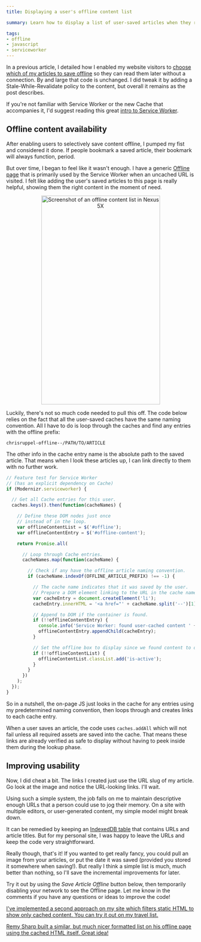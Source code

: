 ```yaml
---
title: Displaying a user's offline content list

summary: Learn how to display a list of user-saved articles when they return to your website while offline.

tags:
- offline
- javascript
- serviceworker
---
```


In a previous article, I detailed how I enabled my website visitors to [choose which of my articles to save offline](/blog/service-worker-offline-content/) so they can read them later without a connection. By and large that code is unchanged. I did tweak it by adding a Stale-While-Revalidate policy to the content, but overall it remains as the post describes.

If you're not familiar with Service Worker or the new Cache that accompanies it, I'd suggest reading this great [intro to Service Worker](https://www.smashingmagazine.com/2016/02/making-a-service-worker/).

## Offline content availability

After enabling users to selectively save content offline, I pumped my fist and considered it done. If people bookmark a saved article, their bookmark will always function, period.

But over time, I began to feel like it wasn't enough. I have a generic [Offline page](/offline/) that is primarily used by the Service Worker when an uncached URL is visited. I felt like adding the user's saved articles to this page is really helpful, showing them the right content in the moment of need.

<!-- lol, this still works -->
<center><img width="317" height="558" src="{{ site.img-host }}/img/service-worker-offline-content-list-1.png" alt="Screenshot of an offline content list in Nexus 5X"/></center>

Luckily, there's not so much code needed to pull this off. The code below relies on the fact that all the user-saved caches have the same naming convention. All I have to do is loop through the caches and find any entries with the offline prefix:

```
chrisruppel-offline--/PATH/TO/ARTICLE
```

The other info in the cache entry name is the absolute path to the saved article. That means when I look these articles up, I can link directly to them with no further work.

```js
// Feature test for Service Worker
// (has an explicit dependency on Cache)
if (Modernizr.serviceworker) {

  // Get all Cache entries for this user.
  caches.keys().then(function(cacheNames) {

    // Define these DOM nodes just once
    // instead of in the loop.
    var offlineContentList = $('#offline');
    var offlineContentEntry = $('#offline-content');

    return Promise.all(

      // Loop through Cache entries.
      cacheNames.map(function(cacheName) {

        // Check if any have the offline article naming convention.
        if (cacheName.indexOf(OFFLINE_ARTICLE_PREFIX) !== -1) {

          // The cache name indicates that it was saved by the user.
          // Prepare a DOM element linking to the URL in the cache name.
          var cacheEntry = document.createElement('li');
          cacheEntry.innerHTML = '<a href="' + cacheName.split('--')[1] + '">' + cacheName.split('/')[2] + '</a>';

          // Append to DOM if the container is found.
          if (!!offlineContentEntry) {
            console.info('Service Worker: found user-cached content ' + cacheName);
            offlineContentEntry.appendChild(cacheEntry);
          }

          // Set the offline box to display since we found content to display.
          if (!!offlineContentList) {
            offlineContentList.classList.add('is-active');
          }
        }
      })
    );
  });
}
```

So in a nutshell, the on-page JS just looks in the cache for any entries using my predetermined naming convention, then loops through and creates links to each cache entry.

When a user saves an article, the code uses `caches.addAll` which will not fail unless all required assets are saved into the cache. That means these links are already verified as safe to display without having to peek inside them during the lookup phase.

## Improving usability

Now, I did cheat a bit. The links I created just use the URL slug of my article. Go look at the image and notice the URL-looking links. I'll wait.

Using such a simple system, the job falls on me to maintain descriptive enough URLs that a person could use to jog their memory. On a site with multiple editors, or user-generated content, my simple model might break down.

It can be remedied by keeping an [IndexedDB table](https://developer.mozilla.org/en-US/docs/Web/API/IDBDatabase) that contains URLs and article titles. But for my personal site, I was happy to leave the URLs and keep the code very straightforward.

Really though, that's it! If you wanted to get really fancy, you could pull an image from your articles, or put the date it was saved (provided you stored it somewhere when saving!). But really I think a simple list is much, much better than nothing, so I'll save the incremental improvements for later.

Try it out by using the *Save Article Offline* button below, then temporarily disabling your network to see the Offline page. Let me know in the comments if you have any questions or ideas to improve the code!

<p><ins class="update" datetime="2017-11-13">I've implemented a second approach on my site which <a href="/blog/service-worker-offline-content-list-filter/">filters static HTML to show only cached content</a>. You can try it out on my <a href="/travel/">travel list</a>.</ins></p>

<p><ins class="update" datetime="2019-09-05">Remy Sharp built a similar, but much nicer formatted list on his <a href="https://remysharp.com/2019/09/05/offline-listings">offline page using the cached HTML itself</a>. Great idea!</ins></p>
